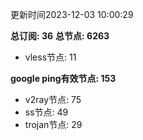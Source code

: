 更新时间2023-12-03 10:00:29

**总订阅: 36**
**总节点: 6263**
- vless节点: 11

**google ping有效节点: 153**
- v2ray节点: 75
- ss节点: 49
- trojan节点: 29
